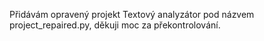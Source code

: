 Přidávám opravený projekt Textový analyzátor pod názvem project_repaired.py,
děkuji moc za překontrolování.

